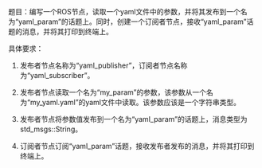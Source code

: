 题目：编写一个ROS节点，读取一个yaml文件中的参数，并将其发布到一个名为“yaml_param”的话题上。同时，创建一个订阅者节点，接收“yaml_param”话题的消息，并将其打印到终端上。

具体要求：

1. 发布者节点名称为“yaml_publisher”，订阅者节点名称为“yaml_subscriber”。

2. 发布者节点读取一个名为“my_param”的参数，该参数从一个名为“my_yaml.yaml”的yaml文件中读取。该参数应该是一个字符串类型。

3. 发布者节点将参数值发布到一个名为“yaml_param”的话题上，消息类型为std_msgs::String。

4. 订阅者节点订阅“yaml_param”话题，接收发布者发布的消息，并将其打印到终端上。
